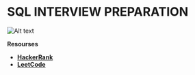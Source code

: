 # SQL INTERVIEW PREPARATION
![Alt text]()

**Resourses**
- [**HackerRank**](https://www.hackerrank.com/dashboard)
- [**LeetCode**](https://leetcode.com/studyplan/top-sql-50/)
